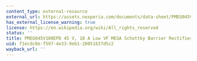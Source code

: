 ```yaml
---
content_type: external-resource
external_url: https://assets.nexperia.com/documents/data-sheet/PMEG045V100EPD.pdf
has_external_license_warning: true
license: https://en.wikipedia.org/wiki/All_rights_reserved
status: ''
title: PMEG045V100EPD 45 V, 10 A Low VF MEGA Schottky Barrier Rectifier (PDF)
uid: f1ecdc8e-f597-4e33-9eb1-20051637d5c2
wayback_url: ''
---
```

